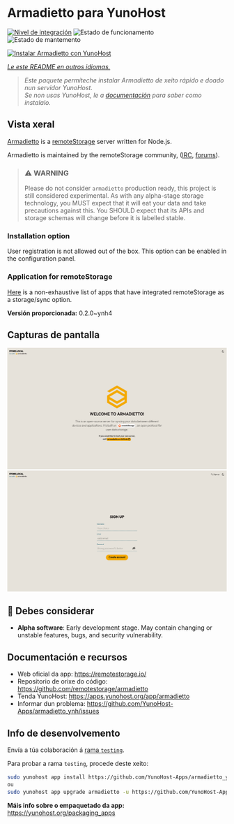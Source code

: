 <!--
NOTA: Este README foi creado automáticamente por <https://github.com/YunoHost/apps/tree/master/tools/readme_generator>
NON debe editarse manualmente.
-->

# Armadietto para YunoHost

[![Nivel de integración](https://dash.yunohost.org/integration/armadietto.svg)](https://dash.yunohost.org/appci/app/armadietto) ![Estado de funcionamento](https://ci-apps.yunohost.org/ci/badges/armadietto.status.svg) ![Estado de mantemento](https://ci-apps.yunohost.org/ci/badges/armadietto.maintain.svg)

[![Instalar Armadietto con YunoHost](https://install-app.yunohost.org/install-with-yunohost.svg)](https://install-app.yunohost.org/?app=armadietto)

*[Le este README en outros idiomas.](./ALL_README.md)*

> *Este paquete permíteche instalar Armadietto de xeito rápido e doado nun servidor YunoHost.*  
> *Se non usas YunoHost, le a [documentación](https://yunohost.org/install) para saber como instalalo.*

## Vista xeral

[Armadietto](https://github.com/remotestorage/armadietto/) is a [remoteStorage](https://remotestorage.io) server written for Node.js.

Armadietto is maintained by the remoteStorage community, ([IRC](https://web.libera.chat/#remotestorage), [forums](https://community.remotestorage.io/)).

> ### :warning: WARNING
> Please do not consider `armadietto` production ready, this project is still
> considered experimental.  As with any alpha-stage storage technology, you
> MUST expect that it will eat your data and take precautions against this. You
> SHOULD expect that its APIs and storage schemas will change before it is
> labelled stable.

### Installation option 

User registration is not allowed out of the box.
This option can be enabled in the configuration panel.

### Application for remoteStorage

[Here](https://remotestorage.io/apps/) is a non-exhaustive list of apps that have integrated remoteStorage as a storage/sync option.


**Versión proporcionada:** 0.2.0~ynh4

## Capturas de pantalla

![Captura de pantalla de Armadietto](./doc/screenshots/armadietto-welcome.png)
![Captura de pantalla de Armadietto](./doc/screenshots/armadietto-signup.png)

## :red_circle: Debes considerar

- **Alpha software**: Early development stage. May contain changing or unstable features, bugs, and security vulnerability.

## Documentación e recursos

- Web oficial da app: <https://remotestorage.io/>
- Repositorio de orixe do código: <https://github.com/remotestorage/armadietto>
- Tenda YunoHost: <https://apps.yunohost.org/app/armadietto>
- Informar dun problema: <https://github.com/YunoHost-Apps/armadietto_ynh/issues>

## Info de desenvolvemento

Envía a túa colaboración á [rama `testing`](https://github.com/YunoHost-Apps/armadietto_ynh/tree/testing).

Para probar a rama `testing`, procede deste xeito:

```bash
sudo yunohost app install https://github.com/YunoHost-Apps/armadietto_ynh/tree/testing --debug
ou
sudo yunohost app upgrade armadietto -u https://github.com/YunoHost-Apps/armadietto_ynh/tree/testing --debug
```

**Máis info sobre o empaquetado da app:** <https://yunohost.org/packaging_apps>
